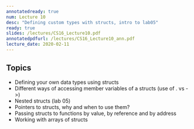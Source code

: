 ```yaml
---
annotatedready: true
num: Lecture 10
desc: "Defining custom types with structs, intro to lab05"
ready: true
slides: /lectures/CS16_Lecture10.pdf
annotatedpdfurl: /lectures/CS16_Lecture10_ann.pdf
lecture_date: 2020-02-11
---
```


## Topics
* Defining your own data types using structs
* Different ways of accessing member variables of a structs (use of . vs ->)
* Nested structs (lab 05)
* Pointers to structs, why and when to use them?
* Passing structs to functions by value, by reference and by address
* Working with arrays of structs
